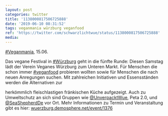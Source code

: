 ```yaml
---
layout: post
categories: twitter
title: '1138000817506725888'
date: '2019-06-10 08:31:52'
tags: veganmania würzburg veganfood
ref: 'https://twitter.com/schwarzlichtwue/status/1138000817506725888'
media:
---
```

[#Veganmania](/t/veganmania), 15.06.

Das vegane Festival in [#Würzburg](/t/würzburg) geht in die fünfte Runde: Diesen Samstag lädt der Verein Veganes Würzburg zum Unteren Markt. Für Menschen die schon immer [#veganfood](/t/veganfood) probieren wollten sowie für Menschen die nach neuen Anregungen suchen.
Mit zahlreichen Initiativen und Essensständen werden die Alternativen zur

herkömmlich fleischlastigen fränkischen Küche aufgezeigt. Auch zu Umweltschutz an sich sind Gruppen wie [@UnverpacktWue](https://twitter.com/UnverpacktWue), Peta 2.0, und [@SeaShepherdDe](https://twitter.com/SeaShepherdDe) vor Ort.
Mehr Informationen zu Termin und Veranstaltung gibt es hier: [wuerzburg.demosphere.net/event/1376](https://wuerzburg.demosphere.net/event/1376)